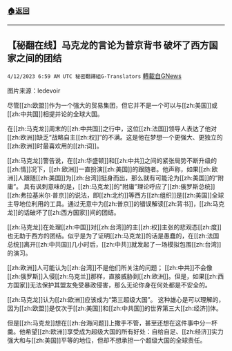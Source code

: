 ###  [:house:返回](README.md)
---


## 【秘翻在线】马克龙的言论为普京背书 破坏了西方国家之间的团结
`4/12/2023 6:59 AM UTC 秘密翻譯組G-Translators` [轉載自GNews](https://gnews.org/articles/1086653)

图片来源：ledevoir

尽管[[zh:欧盟]]作为一个强大的贸易集团，但它并不是一个可以与[[zh:美国]]或[[zh:中共国]]相提并论的全球大国。

在[[zh:马克龙]]周末的[[zh:中共国]]之行中，这位[[zh:法国]]领导人表达了他对[[zh:欧洲]]缺乏“战略自主[[zh:权]]”的不满。这是他在梦想一个更强大、更独立的[[zh:欧洲]]时最喜欢用的[[zh:词]]。

[[zh:马克龙]]警告说，在[[zh:华盛顿]]和[[zh:中共]]之间的紧张局势不断升级的[[zh:情]]况下，[[zh:欧洲]]一直扮演[[zh:美国]]的跟随者。他声称，如果[[zh:欧洲]]人跟随[[zh:美国]]为[[zh:台湾]]挺身而出，那么就有可能沦为[[zh:美国]]的“附庸”。 具有讽刺意味的是，[[zh:马克龙]]的“附庸”理论呼应了[[zh:俄罗斯总统]][[zh:弗拉基米尔·普京]]的说法，即[[zh:北约]]等西方[[zh:组织]]是[[zh:美国]]全球主导地位利用的工具。通过无意中为[[zh:普京]]的错误解读[[zh:背书]]，[[zh:马克龙]]的话破坏了[[zh:西方国家]]间的团结。

[[zh:马克龙]]在处理[[zh:中国]]对[[zh:台湾]]的主[[zh:权]]主张的悲观态[[zh:度]]也无助于西方的团结。似乎是为了证明[[zh:马克龙]]的话是愚蠢的，在[[zh:法国总统]]离开[[zh:中共国]]几小时后，[[zh:中共]]就发起了一场模拟包围[[zh:台湾]]的演习。

[[zh:欧洲]]人可能认为[[zh:台湾]]不是他们所关注的问题； [[zh:中共]]不会像[[zh:俄罗斯]]入侵[[zh:乌克兰]]那样，直接威胁到[[zh:欧洲]]。但是，如果[[zh:西方国家]]无法保护其盟友免受暴政侵害，那么无论你身在何处都是不安全的。

[[zh:马克龙]]认为[[zh:欧洲]]应该成为“第三超级大国”。 这种雄心是可以理解的，因为[[zh:欧盟]]是仅次于[[zh:美国]]和[[zh:中共国]]的世界第三大[[zh:经济]]体。

但是[[zh:马克龙]]想在[[zh:台海问题]]上撒手不管，甚至还想在这件事中分一杯羹。他希望[[zh:欧洲]]享受成为超级大国的所有好处：自给自足、[[zh:经济]]实力强大和与[[zh:美国]]平等的地位，但却不想承担一个超级大国的全球责任。
